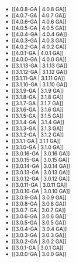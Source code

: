 - [[4.0.8-GA | 4.0.8 GA]]
- [[4.0.7-GA | 4.0.7 GA]]
- [[4.0.6-GA | 4.0.6 GA]]
- [[4.0.5-GA | 4.0.5 GA]]
- [[4.0.4-GA | 4.0.4 GA]]
- [[4.0.3-GA | 4.0.3 GA]]
- [[4.0.2-GA | 4.0.2 GA]]
- [[4.0.1-GA | 4.0.1 GA]]
- [[4.0.0-GA | 4.0.0 GA]]
- [[3.1.13-GA | 3.1.13 GA]]
- [[3.1.12-GA | 3.1.12 GA]]
- [[3.1.11-GA | 3.1.11 GA]]
- [[3.1.10-GA | 3.1.10 GA]]
- [[3.1.9-GA | 3.1.9 GA]]
- [[3.1.8-GA | 3.1.8 GA]]
- [[3.1.7-GA | 3.1.7 GA]]
- [[3.1.6-GA | 3.1.6 GA]]
- [[3.1.5-GA | 3.1.5 GA]]
- [[3.1.4-GA | 3.1.4 GA]]
- [[3.1.3-GA | 3.1.3 GA]]
- [[3.1.2-GA | 3.1.2 GA]]
- [[3.1.1-GA | 3.1.1 GA]]
- [[3.1.0-GA | 3.1.0 GA]]
- [[3.0.16-GA | 3.0.16 GA]]
- [[3.0.15-GA | 3.0.15 GA]]
- [[3.0.14-GA | 3.0.14 GA]]
- [[3.0.13-GA | 3.0.13 GA]]
- [[3.0.12-GA | 3.0.12 GA]]
- [[3.0.11-GA | 3.0.11 GA]]
- [[3.0.10-GA | 3.0.10 GA]]
- [[3.0.9-GA | 3.0.9 GA]]
- [[3.0.8-GA | 3.0.8 GA]]
- [[3.0.7-GA | 3.0.7 GA]]
- [[3.0.6-GA | 3.0.6 GA]]
- [[3.0.5-GA | 3.0.5 GA]]
- [[3.0.4-GA | 3.0.4 GA]]
- [[3.0.3-GA | 3.0.3 GA]]
- [[3.0.2-GA | 3.0.2 GA]]
- [[3.0.1-GA | 3.0.1 GA]]
- [[3.0.0-GA | 3.0.0 GA]]
